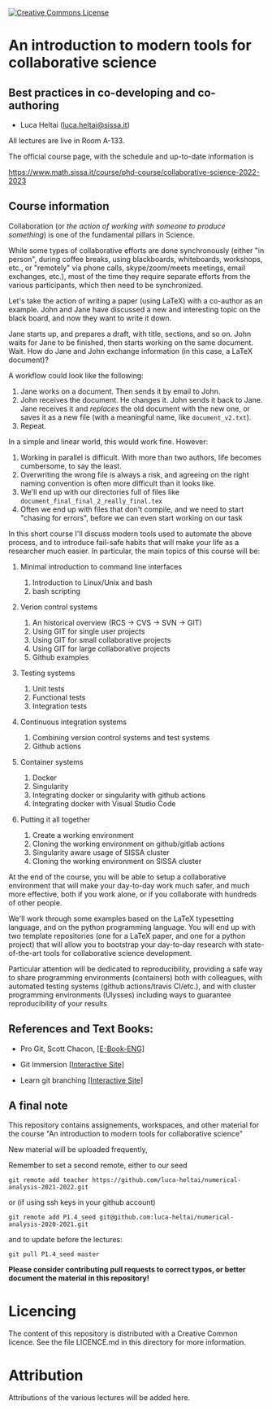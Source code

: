  [![Creative Commons License](http://mirrors.creativecommons.org/presskit/logos/cc.logo.png)](http://creativecommons.org/licenses/by-nc-nd/4.0/)

# An introduction to modern tools for collaborative science 

## Best practices in co-developing and co-authoring

- Luca Heltai (<luca.heltai@sissa.it>)

All lectures are live in Room A-133.

The official course page, with the schedule and up-to-date information is 

https://www.math.sissa.it/course/phd-course/collaborative-science-2022-2023

## Course information

Collaboration (or *the action of working with someone to produce something*) is one of the fundamental pillars in Science.

While some types of collaborative efforts are done synchronously (either "in person", during coffee breaks, using blackboards, whiteboards, workshops, etc., or "remotely" via phone calls, skype/zoom/meets meetings, email exchanges, etc.), most of the time they require separate efforts from the various participants, which then need to be synchronized.

Let's take the action of writing a paper  (using LaTeX) with a co-author as an example. John and Jane have discussed a new and interesting topic on the black board, and now they want to write it down.

Jane starts up, and prepares a draft, with title, sections, and so on. John waits for Jane to be finished, then starts working on the same document. Wait. How do Jane and John exchange information (in this case, a LaTeX document)?

A workflow could look like the following:

1. Jane works on a document. Then sends it by email to John.
2. John receives the document. He changes it. John sends it back to Jane. Jane receives it and *replaces* the old document with the new one, or saves it as a new file (with a meaningful name, like `document_v2.txt`).
3. Repeat.

In a simple and linear world, this would work fine. However:

1. Working in parallel is difficult. With more than two authors, life becomes cumbersome, to say the least.
2. Overwriting the wrong file is always a risk, and agreeing on the right naming convention is often more difficult than it looks like.
3. We'll end up with our directories full of files like `document_final_final_2_really_final.tex`
4. Often we end up with files that don't compile, and we need to start "chasing for errors", before we can even start working on our task

In this short course I'll discuss modern tools used to automate the above process, and to introduce fail-safe habits that will make your life as a researcher much easier. In particular, the main topics of this course will be:

1. Minimal introduction to command line interfaces
   1. Introduction to Linux/Unix and bash
   2. bash scripting

2. Verion control systems
   
   1. An historical overview (RCS -> CVS -> SVN -> GIT)
   2. Using GIT for single user projects
   3. Using GIT for small collaborative projects
   4. Using GIT for large collaborative projects
   5. Github examples

3. Testing systems
   
   1. Unit tests
   2. Functional tests
   3. Integration tests

4. Continuous integration systems
   
   1. Combining version control systems and test systems
   2. Github actions

5. Container systems
   
   1. Docker
   2. Singularity
   3. Integrating docker or singularity with github actions
   4. Integrating docker with Visual Studio Code

6. Putting it all together
   
   1. Create a working environment
   2. Cloning the working environment on github/gitlab actions
   3. Singularity aware usage of SISSA cluster 
   4. Cloning the working environment on SISSA cluster

At the end of the course, you will be able to setup a collaborative environment that will make your day-to-day work much safer, and much more effective, both if you work alone, or if you collaborate with hundreds of other people.

We'll work through some examples based on the LaTeX typesetting language, and on the python programming language. You will end up with two template repositories (one for a LaTeX paper, and one for a python project) that will allow you to bootstrap your day-to-day research with state-of-the-art tools for collaborative science development.

Particular attention will be dedicated to reproducibility, providing a safe way to share programming environments (containers) both with colleagues, with automated testing systems (github actions/travis CI/etc.), and with cluster programming environments (Ulysses) including ways to guarantee reproducibility of your results

## References and Text Books:

-   Pro Git, Scott Chacon, 
    [\[E-Book-ENG\]](https://github.com/progit/progit2/releases/download/2.1.331/progit.pdf)

-   Git Immersion [\[Interactive Site\]](https://gitimmersion.com/)

-   Learn git branching [\[Interactive Site\]](https://learngitbranching.js.org/)

## A final note

This repository contains assignements, workspaces, and other material for the course "An introduction to modern tools for collaborative science"

New material will be uploaded frequently,

Remember to set a second remote, either to our seed

	git remote add teacher https://github.com/luca-heltai/numerical-analysis-2021-2022.git

or (if using ssh keys in your github account)

	git remote add P1.4_seed git@github.com:luca-heltai/numerical-analysis-2020-2021.git

and to update before the lectures:

	git pull P1.4_seed master

**Please consider contributing pull requests to correct typos, or better document the material in this repository!**

# Licencing

The content of this repository is distributed with a Creative Common licence. See
the file LICENCE.md in this directory for more information.

# Attribution

Attributions of the various lectures will be added here.